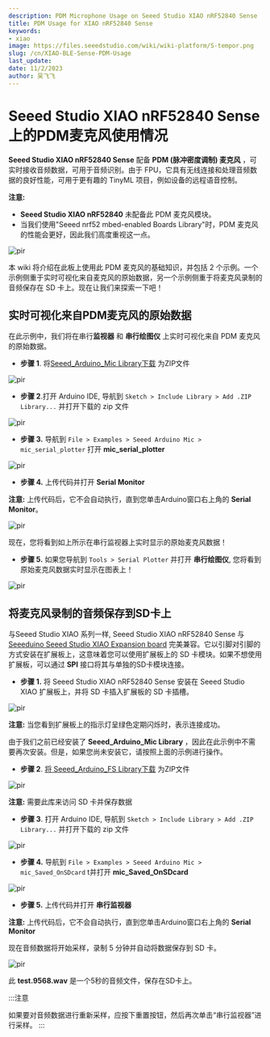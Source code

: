 ```yaml
---
description: PDM Microphone Usage on Seeed Studio XIAO nRF52840 Sense
title: PDM Usage for XIAO nRF52840 Sense
keywords:
- xiao
image: https://files.seeedstudio.com/wiki/wiki-platform/S-tempor.png
slug: /cn/XIAO-BLE-Sense-PDM-Usage
last_update:
date: 11/2/2023
author: 吴飞飞
---
```


# Seeed Studio XIAO nRF52840 Sense上的PDM麦克风使用情况

**Seeed Studio XIAO nRF52840 Sense** 配备 **PDM (脉冲密度调制) 麦克风** ，可实时接收音频数据，可用于音频识别。由于 FPU，它具有无线连接和处理音频数据的良好性能，可用于更有趣的 TinyML 项目，例如设备的远程语音控制。

**注意:**

- **Seeed Studio XIAO nRF52840** 未配备此 PDM 麦克风模块。
- 当我们使用"Seeed nrf52 mbed-enabled Boards Library"时，PDM 麦克风的性能会更好，因此我们高度重视这一点。

<p style={{textAlign: 'center'}}><img src="https://files.seeedstudio.com/wiki/XIAO-BLE/XIAO_nRF52840_new7.png" alt="pir" width={600} height="auto" /></p>

本 wiki 将介绍在此板上使用此 PDM 麦克风的基础知识，并包括 2 个示例。一个示例侧重于实时可视化来自麦克风的原始数据，另一个示例侧重于将麦克风录制的音频保存在 SD 卡上。现在让我们来探索一下吧！

## 实时可视化来自PDM麦克风的原始数据
在此示例中，我们将在串行**监视器** 和 **串行绘图仪** 上实时可视化来自 PDM 麦克风的原始数据。

- **步骤 1**. 将[Seeed_Arduino_Mic Library下载](https://github.com/Seeed-Studio/Seeed_Arduino_Mic) 为ZIP文件

<p style={{textAlign: 'center'}}><img src="https://files.seeedstudio.com/wiki/XIAO-BLE/PDM-zip.png" alt="pir" width={1000} height="auto" /></p>

- **步骤 2**.打开 Arduino IDE, 导航到 `Sketch > Include Library > Add .ZIP Library...` 并打开下载的 zip 文件

<p style={{textAlign: 'center'}}><img src="https://files.seeedstudio.com/wiki/XIAO-BLE/add-zip.png" alt="pir" width={600} height="auto" /></p>

- **步骤 3.** 导航到 `File > Examples > Seeed Arduino Mic > mic_serial_plotter` 打开 **mic_serial_plotter**

<p style={{textAlign: 'center'}}><img src="https://files.seeedstudio.com/wiki/XIAO-BLE/PDM-install.png" alt="pir" width={550} height="auto" /></p>

- **步骤 4.** 上传代码并打开 **Serial Monitor**

**注意:** 上传代码后，它不会自动执行，直到您单击Arduino窗口右上角的 **Serial Monitor**。

<p style={{textAlign: 'center'}}><img src="https://files.seeedstudio.com/wiki/XIAO-BLE/PDM-output-serial.png" alt="pir" width={550} height="auto" /></p>

现在，您将看到如上所示在串行监视器上实时显示的原始麦克风数据！

- **步骤 5.** 如果您导航到 `Tools > Serial Plotter` 并打开 **串行绘图仪**, 您将看到原始麦克风数据实时显示在图表上！

<p style={{textAlign: 'center'}}><img src="https://files.seeedstudio.com/wiki/XIAO-BLE/PDM-output-graph.png" alt="pir" width={700} height="auto" /></p>

## 将麦克风录制的音频保存到SD卡上

与Seeed Studio XIAO 系列一样, Seeed Studio XIAO nRF52840 Sense 与 [Seeeduino Seeed Studio XIAO Expansion board](https://www.seeedstudio.com/Seeeduino-XIAO-Expansion-board-p-4746.html) 完美兼容。它以引脚对引脚的方式安装在扩展板上，这意味着您可以使用扩展板上的 SD 卡模块。如果不想使用扩展板，可以通过 **SPI** 接口将其与单独的SD卡模块连接。

- **步骤 1.** 将 Seeed Studio XIAO nRF52840 Sense 安装在 Seeed Studio XIAO 扩展板上，并将 SD 卡插入扩展板的 SD 卡插槽。

<p style={{textAlign: 'center'}}><img src="https://files.seeedstudio.com/wiki/XIAO-BLE/SD-connect.png" alt="pir" width={500} height="auto" /></p>

**注意:** 当您看到扩展板上的指示灯呈绿色定期闪烁时，表示连接成功。

由于我们之前已经安装了 **Seeed_Arduino_Mic Library** ，因此在此示例中不需要再次安装。但是，如果您尚未安装它，请按照上面的示例进行操作。

- **步骤 2**. [将 Seeed_Arduino_FS Library下载](https://github.com/Seeed-Studio/Seeed_Arduino_FS) 为ZIP文件

<p style={{textAlign: 'center'}}><img src="https://files.seeedstudio.com/wiki/XIAO-BLE/arduino-fs-zip.png" alt="pir" width={1000} height="auto" /></p>

**注意:** 需要此库来访问 SD 卡并保存数据

- **步骤 3**. 打开 Arduino IDE, 导航到 `Sketch > Include Library > Add .ZIP Library...` 并打开下载的 zip 文件

<p style={{textAlign: 'center'}}><img src="https://files.seeedstudio.com/wiki/XIAO-BLE/add-zip.png" alt="pir" width={600} height="auto" /></p>

- **步骤 4.** 导航到 `File > Examples > Seeed Arduino Mic > mic_Saved_OnSDcard` t并打开 **mic_Saved_OnSDcard**

<p style={{textAlign: 'center'}}><img src="https://files.seeedstudio.com/wiki/XIAO-BLE/PDM-sd-install.jpg" alt="pir" width={550} height="auto" /></p>

- **步骤 5.** 上传代码并打开 **串行监视器**

**注意:** 上传代码后，它不会自动执行，直到您单击Arduino窗口右上角的 **Serial Monitor** 

现在音频数据将开始采样，录制 5 分钟并自动将数据保存到 SD 卡。

<p style={{textAlign: 'center'}}><img src="https://files.seeedstudio.com/wiki/XIAO-BLE/PDMsavecodeoncard.png" alt="pir" width={800} height="auto" /></p>

此 **test.9568.wav** 是一个5秒的音频文件，保存在SD卡上。

:::注意

如果要对音频数据进行重新采样，应按下重置按钮，然后再次单击“串行监视器”进行采样。
:::
